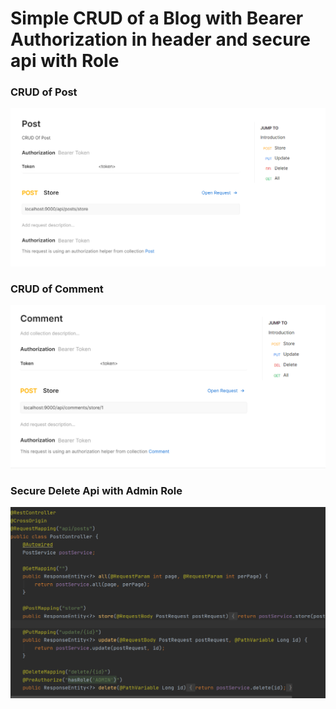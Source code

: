 # Simple CRUD of a Blog with Bearer Authorization in header and secure api with Role

### CRUD of Post
![EXAMPLE](post.png)

### CRUD of Comment
![EXAMPLE](comment.png)

### Secure Delete Api with Admin Role
![EXAMPLE](controller.png)
